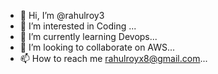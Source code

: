- 👋 Hi, I’m @rahulroy3
- 👀 I’m interested in Coding ...
- 🌱 I’m currently learning Devops...
- 💞️ I’m looking to collaborate on AWS...
- 📫 How to reach me rahulroyx8@gmail.com...

<!---
rahulroy3/rahulroy3 is a ✨ special ✨ repository because its `README.md` (this file) appears on your GitHub profile.
You can click the Preview link to take a look at your changes.
--->
